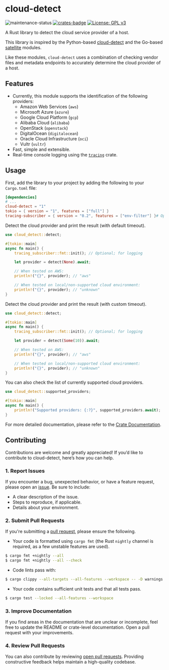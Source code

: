 # cloud-detect

![maintenance-status](https://img.shields.io/badge/maintenance-actively--developed-brightgreen.svg)
[![crates-badge](https://img.shields.io/crates/v/cloud-detect.svg)](https://crates.io/crates/cloud-detect)
[![License: GPL v3](https://img.shields.io/badge/license-GPLv3-blue.svg)](https://www.gnu.org/licenses/gpl-3.0)

A Rust library to detect the cloud service provider of a host.

This library is inspired by the Python-based [cloud-detect](https://github.com/dgzlopes/cloud-detect)
and the Go-based [satellite](https://github.com/banzaicloud/satellite) modules.

Like these modules, `cloud-detect` uses a combination of checking vendor files and metadata endpoints to accurately
determine the cloud provider of a host.

## Features

* Currently, this module supports the identification of the following providers:
    - Amazon Web Services (`aws`)
    - Microsoft Azure (`azure`)
    - Google Cloud Platform (`gcp`)
    - Alibaba Cloud (`alibaba`)
    - OpenStack (`openstack`)
    - DigitalOcean (`digitalocean`)
    - Oracle Cloud Infrastructure (`oci`)
    - Vultr (`vultr`)
* Fast, simple and extensible.
* Real-time console logging using the [`tracing`](https://crates.io/crates/tracing) crate.

## Usage

First, add the library to your project by adding the following to your `Cargo.toml` file:

```toml
[dependencies]
# ...
cloud-detect = "1"
tokio = { version = "1", features = ["full"] }
tracing-subscriber = { version = "0.2", features = ["env-filter"] }# Optional; for logging.
```

Detect the cloud provider and print the result (with default timeout).

```rust
use cloud_detect::detect;

#[tokio::main]
async fn main() {
    tracing_subscriber::fmt::init(); // Optional; for logging

    let provider = detect(None).await;

    // When tested on AWS:
    println!("{}", provider); // "aws"

    // When tested on local/non-supported cloud environment:
    println!("{}", provider); // "unknown"
}
```

Detect the cloud provider and print the result (with custom timeout).

```rust
use cloud_detect::detect;

#[tokio::main]
async fn main() {
    tracing_subscriber::fmt::init(); // Optional; for logging

    let provider = detect(Some(10)).await;

    // When tested on AWS:
    println!("{}", provider); // "aws"

    // When tested on local/non-supported cloud environment:
    println!("{}", provider); // "unknown"
}
```

You can also check the list of currently supported cloud providers.

```rust
use cloud_detect::supported_providers;

#[tokio::main]
async fn main() {
    println!("Supported providers: {:?}", supported_providers.await);
}
```

For more detailed documentation, please refer to the [Crate Documentation](https://docs.rs/cloud-detect).

## Contributing

Contributions are welcome and greatly appreciated! If you’d like to contribute to cloud-detect, here’s how you can help.

### 1. Report Issues

If you encounter a bug, unexpected behavior, or have a feature request, please open
an [issue](https://github.com/nikhil-prabhu/cloud-detect/issues/new).
Be sure to include:

* A clear description of the issue.
* Steps to reproduce, if applicable.
* Details about your environment.

### 2. Submit Pull Requests

If you're submitting a [pull request](https://github.com/nikhil-prabhu/cloud-detect/compare), please ensure the
following.

* Your code is formatted using `cargo fmt` (the Rust `nightly` channel is required, as a few unstable features are
  used).

```bash
$ cargo fmt +nightly --all
$ cargo fmt +nightly --all --check
```

* Code lints pass with:

```bash
$ cargo clippy --all-targets --all-features --workspace -- -D warnings
````

* Your code contains sufficient unit tests and that all tests pass.

```bash
$ cargo test --locked --all-features --workspace
```

### 3. Improve Documentation

If you find areas in the documentation that are unclear or incomplete, feel free to update the README or crate-level
documentation. Open a pull request with your improvements.

### 4. Review Pull Requests

You can also contribute by
reviewing [open pull requests](https://github.com/nikhil-prabhu/cloud-detect/pulls?q=is%3Aopen+is%3Apr). Providing
constructive feedback helps maintain a
high-quality
codebase.
